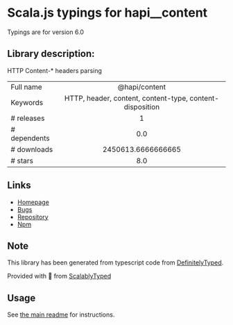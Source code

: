 
# Scala.js typings for hapi__content

Typings are for version 6.0

## Library description:
HTTP Content-* headers parsing

|                    |                 |
| ------------------ | :-------------: |
| Full name          | @hapi/content |
| Keywords           | HTTP, header, content, content-type, content-disposition |
| # releases         | 1 |
| # dependents       | 0.0 |
| # downloads        | 2450613.6666666665 |
| # stars            | 8.0 |

## Links
- [Homepage](https://github.com/hapijs/content#readme)
- [Bugs](https://github.com/hapijs/content/issues)
- [Repository](https://github.com/hapijs/content)
- [Npm](https://www.npmjs.com/package/%40hapi%2Fcontent)
    


## Note
This library has been generated from typescript code from [DefinitelyTyped](https://definitelytyped.org).

Provided with :purple_heart: from [ScalablyTyped](https://github.com/oyvindberg/ScalablyTyped)

## Usage
See [the main readme](../../readme.md) for instructions.


